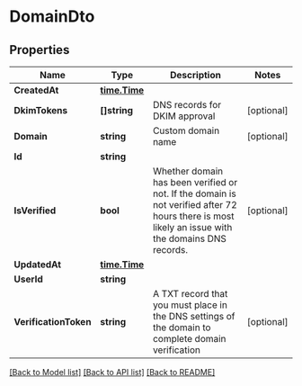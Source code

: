 # DomainDto

## Properties

Name | Type | Description | Notes
------------ | ------------- | ------------- | -------------
**CreatedAt** | [**time.Time**](time.Time.md) |  | 
**DkimTokens** | **[]string** | DNS records for DKIM approval | [optional] 
**Domain** | **string** | Custom domain name | [optional] 
**Id** | **string** |  | 
**IsVerified** | **bool** | Whether domain has been verified or not. If the domain is not verified after 72 hours there is most likely an issue with the domains DNS records. | [optional] 
**UpdatedAt** | [**time.Time**](time.Time.md) |  | 
**UserId** | **string** |  | 
**VerificationToken** | **string** | A TXT record that you must place in the DNS settings of the domain to complete domain verification | [optional] 

[[Back to Model list]](../README.md#documentation-for-models) [[Back to API list]](../README.md#documentation-for-api-endpoints) [[Back to README]](../README.md)


